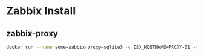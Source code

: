 # Zabbix Install
## zabbix-proxy
```bash
docker run --name some-zabbix-proxy-sqlite3 -e ZBX_HOSTNAME=PROXY-01 -e ZBX_SERVER_HOST=20.100.200.101 -d zabbix/zabbix-proxy-sqlite3:6.4.0-alpine
```